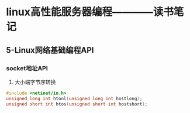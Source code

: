# linux高性能服务器编程————读书笔记

## 5-Linux网络基础编程API

### socket地址API

1. 大小端字节序转换
```C++
#include <netinet/in.h>
unsigned long int htonl(unsigned long int hostlong);
unsigned short int htos(unsigned short int hostshort);

```